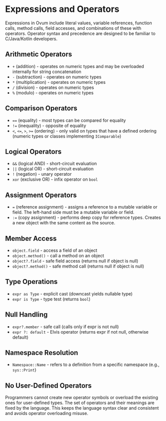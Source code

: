 # Expressions and Operators

Expressions in Ovum include literal values, variable references, function calls, method calls, field accesses, and combinations of these with operators. Operator syntax and precedence are designed to be familiar to C/Java/Kotlin developers.

## Arithmetic Operators

* `+` (addition) - operates on numeric types and may be overloaded internally for string concatenation
* `-` (subtraction) - operates on numeric types
* `*` (multiplication) - operates on numeric types
* `/` (division) - operates on numeric types
* `%` (modulo) - operates on numeric types

## Comparison Operators

* `==` (equality) - most types can be compared for equality
* `!=` (inequality) - opposite of equality
* `<`, `<=`, `>`, `>=` (ordering) - only valid on types that have a defined ordering (numeric types or classes implementing `IComparable`)

## Logical Operators

* `&&` (logical AND) - short-circuit evaluation
* `||` (logical OR) - short-circuit evaluation
* `!` (negation) - unary operator
* `xor` (exclusive OR) - infix operator on `bool`

## Assignment Operators

* `=` (reference assignment) - assigns a reference to a mutable variable or field. The left-hand side must be a mutable variable or field.
* `:=` (copy assignment) - performs deep copy for reference types. Creates a new object with the same content as the source.

## Member Access

* `object.field` - access a field of an object
* `object.method()` - call a method on an object
* `object?.field` - safe field access (returns null if object is null)
* `object?.method()` - safe method call (returns null if object is null)

## Type Operations

* `expr as Type` - explicit cast (downcast yields nullable type)
* `expr is Type` - type test (returns `bool`)

## Null Handling

* `expr?.member` - safe call (calls only if expr is not null)
* `expr ?: default` - Elvis operator (returns expr if not null, otherwise default)

## Namespace Resolution

* `Namespace::Name` - refers to a definition from a specific namespace (e.g., `sys::Print`)

## No User-Defined Operators

Programmers cannot create new operator symbols or overload the existing ones for user-defined types. The set of operators and their meanings are fixed by the language. This keeps the language syntax clear and consistent and avoids operator overloading misuse.
